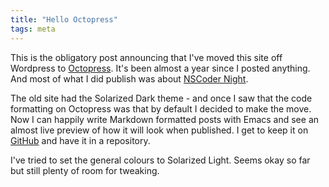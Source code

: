 ```yaml
---
title: "Hello Octopress"
tags: meta
---
```


This is the obligatory post announcing that I've moved this site off Wordpress
to [Octopress](http://Octopress.org "Octopress - The blogging framework for
hackers"). It's been almost a year since I posted anything. And most of what I
did publish was about [NSCoder Night](http://nscodernightlondon.com "NSCoder
Night London's page").

The old site had the Solarized Dark theme - and once I saw that the code
formatting on Octopress was that by default I decided to make the move. Now I
can happily write Markdown formatted posts with Emacs and see an almost live
preview of how it will look when published. I get to keep it on
[GitHub](http://github.com "GitHub") and have it in a repository.

I've tried to set the general colours to Solarized Light. Seems okay so far but
still plenty of room for tweaking.
